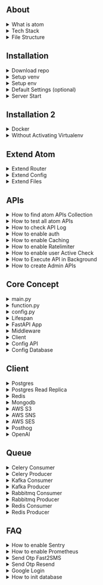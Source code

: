 ## About

<details>
<summary>What is atom</summary>

<br>

- Open-source backend framework to speed up large-scale application development  
- Modular architecture combining functional and procedural styles  
- Pure functions used to minimize side effects and improve testability  
- Built-in support for Postgres, Redis, S3, Kafka, and many other services  
- Production-ready to build APIs, background jobs, and integrations quickly  
- Minimal boilerplate so you don’t have to reinvent the wheel each time  
- Non-opinionated: full flexibility in defining business schema, API structure, and external libraries  
</details>

<details>
<summary>Tech Stack</summary>

<br>

Atom uses a proven tech stack so you can build fast without worrying about stack choices.
- Language: Python  
- Framework: FastAPI (for building async APIs)  
- Database: PostgreSQL (primary relational database)  
- Caching: Redis or Valkey (used for cache, rate limiting, task queues, etc.)  
- Object Storage: S3 (for storing files and media objects)  
- Queue: RabbitMQ or Kafka (for background jobs and async processing)  
- Task Worker: Celery (for background processing)  
- Monitoring: Sentry/Prometheus (for error tracking and performance monitoring)  
</details>

<details>
<summary>File Structure</summary>

<br>

Explanation of key files in the repo:
- `function.py` – Core business logic or utility functions
- `.env` – Config variables used across the app  
- `config.py` – Config variables used across the app  
- `main.py` – FastAPI Server + core APIs 
- `extend.py` – Logic for extneding router
- `router.py` – Samples for extending the APIs  
- `curl.txt` – List of curl requests used for testing  
- `test.sh` – Shell script to execute curl.txt tests  
- `consumer_redis.py` – Redis consumer for pub/sub or queue  
- `consumer_rabbitmq.py` – RabbitMQ consumer  
- `consumer_kafka.py` – Kafka consumer  
- `consumer_celery.py` – Celery worker 
- `requirements.txt` – Python dependencies
- `readme.md` – Project documentation   
- `Dockerfile` – Build and run the project inside Docker  
- `.gitignore` – Files/directories to ignore in git
</details>



















## Installation

<details>
<summary>Download repo</summary>

<br>

```bash
git clone https://github.com/atom36942/atom.git
cd atom
```
</details>

<details>
<summary>Setup venv</summary>

<br>

Mac
```bash
python3 -m venv venv
source venv/bin/activate
pip install -r requirements.txt
```
Windows
```bash
python -m venv venv
venv\Scripts\activate
pip install -r requirements.txt
```
</details>

<details>
<summary>Setup env</summary>

<br>

- Create a `.env` file in the root directory with min 4 keys 
- You can use local or remote URLs for Postgres and Redis
- `config_postgres_url`: primary database (PostgreSQL) connection URL  
- `config_redis_url`: used for caching, rate limiting, background tasks, etc.  
- `config_key_root`: secret key to authenticate root-user APIs - /root/{api}  
- `config_key_jwt`: secret key used for signing and verifying JWT tokens
```env
config_postgres_url=postgresql://atom@127.0.0.1/postgres
config_redis_url=redis://localhost:6379
config_key_root=any random secret key (2n91nIEaJpsqjFUz)
config_key_jwt=any random secret key (2n91nIEaJpsqjFUz)
```
</details>

<details>
<summary>Default Settings (optional)</summary>

<br>

- With below config keys,you can control default settings
- Default values are in main.py config section
- You can add them in `.env` or `config.py` to update default value
- Each key is independent of each other
```bash
config_token_expire_sec=10000                               # token expiry time 
config_token_user_key_list=id,mobile                        # token user keys 
config_is_signup=0/1                                        # enable/disable signup
config_is_otp_verify=0/1                                    # enable/disable otp verify in user profile update
config_batch_object_create=10                               # control batch for object create
config_column_disabled_list=value                           # control which keys non admin users can't update
config_table_allowed_public_create_list=post,comment        # control which table insert is allowed in public
config_table_allowed_public_read_list=users,post            # control which table read is allowed in public
config_batch_log_api=10                                     # control batch insert for api logs
config_cors_origin_list=x,y,z                               # control cors
config_cors_method_list=x,y,z                               # control cors
config_cors_headers_list=x,y,z                              # control cors
config_cors_allow_credentials=False                         # control cors
```
</details>

<details>
<summary>Server Start</summary>

<br>

```bash
python main.py                  # Run directly
uvicorn main:app --reload       # Run with auto-reload (dev)
```
</details>



















## Installation 2

<details>
<summary>Docker</summary>

<br>

```bash
git clone https://github.com/atom36942/atom.git
cd atom
docker build -t atom .
docker run -p 8000:8000 atom
```
</details>

<details>
<summary>Without Activating Virtualenv</summary>

<br>

```bash
git clone https://github.com/atom36942/atom.git       # Clone the repository
cd atom                                               # Navigate into project directory
python3 -m venv venv                                  # Create a virtual environment
./venv/bin/pip install -r requirements.txt            # Install requirements
touch .env                                            # Create .env file
./venv/bin/python main.py                             # Run directly
./venv/bin/uvicorn main:app --reload                  # Start the server with reload
./venv/bin/pip install fastapi                        # Install package (ex FastAPI)
./venv/bin/pip freeze > requirements.txt              # Freeze updated dependencies
./venv/bin/pip install --upgrade fastapi              # Upgrade package (ex FastAPI)
./venv/bin/pip uninstall fastapi                      # Uninstall package (ex FastAPI)
```
</details>
















## Extend Atom

<details>
<summary>Extend Router</summary>

<br>

- Easily extend Atom by adding your API router files in 2 ways
- 1st way - create any `.py` file starting with `router` in the root folder
- 2nd way - place it inside a `router` folder with any `.py` filename
- All custom router files are auto-loaded at startup
- All routes automatically use middleware
- All routes includes middleware by defualt having prebuilt auth,admin check,user active check,ratelimter,background apis,caching,api log
- See `router.py` for sample usage
</details>

<details>
<summary>Extend Config</summary>

<br>

- Easily extend Atom by adding your config in 4 ways
- 1st way - add it in `.env` file
- 2nd way - add it in `config.py` file
- 3rd way - create any `.py` file starting with `config` in the root folder
- 4th way - place it inside a `config/` folder with any `.py` filename
- How to access - Use `config` var dict in your routes
- For ex:
```python
some_value=config.get("xyz")
```
</details>

<details>
<summary>Extend Files</summary>

<br>

- Add extra file logic in `extend_{logic}.py` like function,import,pydantic,etc
- Add all extend files in `extend_master.py`
- This is an opinionated approach to structure code
- import `extend_master.py` in your routes
```python
from extend import *
from extend_master import *
```
</details>


















## APIs

<details>
<summary>How to find atom APIs Collection</summary>

<br>

- All atom APIs are defined in main.py
- All atom APIs are listed in `curl.txt` as ready-to-run `curl` commands  
- You can copy-paste any of these directly into Postman (use "Raw Text" option)  
- Any curl starting with `0` is skipped during automated testing with `test.sh`
- Major section - index,root,auth,my,public,private,admin,router
</details>

<details>
<summary>How to test all atom APIs</summary>

<br>

- You can use the `test.sh` script to run a batch of API tests.
- It reads all curl commands from `curl.txt`
- Executes them one by one as a quick integration test
- To disable a specific curl command, prefix the curl command with `0` in `curl.txt`
- Testing Summary (API,Status Code,Response Time (ms)) will be saved to `curl.csv` in the root folder
- How to run script:
```bash
./test.sh
```
</details>

<details>
<summary>How to check API Log</summary>

<br>

- Prebuilt api logs in `log_api` table in database
- Logging is done asynchronously
</details>

<details>
<summary>How to enable auth</summary>

<br>

- Add below key in `config_api` dict in `config.py` for your api:
```bash
"is_token":0
```
- Decoded user info is injected into `request.state.user` for downstream access.
```bash
request.state.user.get("id")
request.state.user.get("is_active")
request.state.user.get("mobile")
```
</details>

<details>
<summary>How to enable Caching</summary>

<br>

- Add below key in `config_api` dict in `config.py` for your api using two options:
```bash
"cache_sec":["inmemory",60]
"cache_sec":["redis",60]
```
</details>

<details>
<summary>How to enable Ratelimiter</summary>

<br>

- Add the following key to your `.env` file
- Default is `config_redis_url`
```bash
config_redis_url_ratelimiter=redis://localhost:6379
```
- Add below key in `config_api` dict in `config.py` for your api:
```bash
"ratelimiter_times_sec":[1,3]
```
</details>

<details>
<summary>How to enable user Active Check</summary>

<br>

- Add below key in `config_api` dict in `config.py` for your api:
```bash
"is_active_check":1
```
</details>

<details>
<summary>How to Execute API in Background</summary>

<br>

- Send below key in query params:
```python
is_background=1
```
- Check the `curl.txt` file for examples
- Immediately returns a success response while processing continues in the background.
</details>

<details>
<summary>How to create Admin APIs</summary>

<br>

- Add `/admin` in the route path to mark it as an admin API  
- Check the `curl.txt` file for examples
- `/admin` APIs are meant for routes that should be restricted to limited users.  
- Access control is check by middleware using token
- Assign a unique ID in the `config_api` in `config.py`:
```bash
"id":3
```
- Only users whose `api_access` column in the database contains that API ID will be allowed to access it  
- Example to give user_id=1 access to admin APIs with IDs 1,2,3
```sql
update users set api_access='1,2,3' where id=1;
```
- To revoke access, update `api_access` column and refresh token 
</details>
















## Core Concept

<details>
<summary>main.py</summary>

<br>

- File `main.py` is the core file in the repo
- Contains all important logic
- Major section - function,config,lifespan,app,middleware,api,server start
</details>

<details>
<summary>function.py</summary>

<br>

- File `function.py` contains all pure functions used anywhere in the repo
- Each function can be used anywhere without any side-effects
</details>

<details>
<summary>config.py</summary>

<br>

- File `config.py` contains all extra configs
- You can define any config with any datatypes
- You can use with config var in your routes
</details>

<details>
<summary>Lifespan</summary>

<br>

- FastAPI backend startup and shutdown logic is handled via the lifespan function in `main.py`
- Initializes service clients if config is present:Postgres,Redis,MongoDB,Kafka,RabbitMQ,Celery,AWS (S3/SNS/SES),OpenAI,PostHog etc
- Reads and caches Postgres schema, `users.api_access`, and `users.is_active` if columns exist.
- Injects all `config_`, `client_`, and `cache_` variables into `app.state`.
- Cleans up all clients on shutdown (disconnect/close/flush).
- All startup exceptions are logged via `traceback`.
</details>

<details>
<summary>FastAPI App</summary>

<br>

- FastAPI App is setup in the `main.py` app section.
- Lifespan events are added
- Adds CORS as per the config
- Routers auto-loaded
- Sentry is enabled if `config_sentry_dsn` is set.
- Prometheus is added if `config_is_prometheus` is 1.
</details>

<details>
<summary>Middleware</summary>

<br>

- Handles token validation and injects user into `request.state.user`
- Applies admin access control for apis containing `admin/`.
- Checks if user is active when `is_active_check` is set in `config_api`.
- Enforces rate limiting if `ratelimiter_times_sec` is set for the API.
- Runs API in background if `is_background=1` is present in query params.
- Serves cached response if `cache_sec` is set.
- Captures and logs exceptions; sends to Sentry if configured.
- Logs API calls to `log_api` table if schema has logging enabled.
</details>

<details>
<summary>Client</summary>

<br>

- All clients are initialized once during app startup using the FastAPI lifespan event in `main.py`
- You can access these clients in your custom routes via `request.app.state.{client_name}`
- Available client list (check `main.py` lifespan section)
- Ex:
```python
request.app.state.client_postgres
```
</details>

<details>
<summary>Config API</summary>

<br>

- Prebuilt `config_api` dict in config.py to control - admin check,auth check,active check,cache,ratelimiter
- You can also add your api in the same dict
- For ex:
```python
"/test":{
"id":7,
"is_token":0,
"is_active_check":1,
"cache_sec":["inmemory",60],
"ratelimiter_times_sec":[1,1]
}
```
- id - unique api id used in admin apis check
- is_token - 0/1 - to enable auth
- is_active_check - 0/1 - to enable user active check
- cache_sec - to cache api with inmemory/redis option
- ratelimiter_times_sec - to ratelimit api
</details>

<details>
<summary>Config Database</summary>

<br>

- Prebuilt `config_postgres_schema` dict is defined in `config.py` to initialize PostgreSQL schema.
- It has two keys: `table` and `query`.
- `table` contains table definitions.
- `query` contains extra SQL queries to run.
- You can add your own table and query to it.
- Understanding columns with different possibility for `title` column as an ex:
```python
"title-text-0-0"
"title-text-0-btree"
"title-text-1-btree,gin"
```
- `title` = column name
- `text` = column datatype
- `0` or `1` = column can be be null or not. if 0, it can be null else 1 which will force not null constraint
- `0` or `btree` or `btree,gin`  = index on that column. if 0, no index. it can be multiple also with comma separated values
</details>



















## Client

<details>
<summary>Postgres</summary>

<br>

- Atom has prebuilt postgres connection using two package Databases/Asyncpg
- Databases - https://github.com/encode/databases
- Asyncpg - https://github.com/MagicStack/asyncpg
- How to access client in your routes: to execute any raw sql in your router
- It is used for primary database
- Add the following key to your `.env` file
```bash
config_postgres_url=postgresql://atom@127.0.0.1/postgres
```
- How to access client in your routes:
```python
request.app.state.client_postgres 
request.app.state.client_postgres_asyncpg
request.app.state.client_postgres_asyncpg_pool
 ```
- Search client name in `main.py` or `function.py` for understaning usage
</details>

<details>
<summary>Postgres Read Replica</summary>

<br>

- Prebuilt Postgres read replica config is available.
- docs - https://github.com/encode/databases
- It is used for reducing load in primary database for read queries
- Add the following key to your `.env` file
```bash
config_postgres_url_read=postgresql://atom@127.0.0.1/postgres
```
- How to access client in your routes:
```bash
request.app.state.client_postgres_read 
 ```
- Search client name in `main.py` or `function.py` for understaning usage
</details>

<details>
<summary>Redis</summary>

<br>

- Prebuilt Redis connection
- Docs - https://redis.readthedocs.io/en/stable/examples/asyncio_examples.html
- It is used for cache data
- Add the following key to your `.env` file
```bash
config_redis_url=redis://localhost:6379
```
- How to access client in your routes:
```bash
request.app.state.client_redis 
 ```
- Search client name in `main.py` or `function.py` for understaning usage
</details>

<details>
<summary>Mongodb</summary>

<br>

- Prebuilt Mongodb connection
- Docs - https://motor.readthedocs.io/en/stable
- It is used for secondary database
- Add the following key to your `.env` file
```bash
config_mongodb_url=mongodb://localhost:27017
```
- How to access client in your routes:
```bash
request.app.state.client_mongodb 
 ```
- Search client name in `main.py` or `function.py` for understaning usage
</details>

<details>
<summary>AWS S3</summary>

<br>

- Prebuilt AWS S3 connection
- Docs - https://boto3.amazonaws.com
- It is used for object storage
- Add the following key to your `.env` file
```bash
config_aws_access_key_id=value
config_aws_secret_access_key=value
config_s3_region_name=value
```
- How to access client in your routes:
```bash
request.app.state.client_s3 
request.app.state.client_s3_resource 
 ```
- Search client name in `main.py` or `function.py` for understaning usage
</details>

<details>
<summary>AWS SNS</summary>

<br>

- Prebuilt AWS SNS connection
- Docs - https://boto3.amazonaws.com
- It is used for sending otps
- Add the following key to your `.env` file
```bash
config_aws_access_key_id=value
config_aws_secret_access_key=value
config_sns_region_name=value
```
- How to access client in your routes:
```bash
request.app.state.client_sns 
 ```
- Search client name in `main.py` or `function.py` for understaning usage
</details>

<details>
<summary>AWS SES</summary>

<br>

- Prebuilt AWS SES connection
- Docs - https://boto3.amazonaws.com
- It is used for sending emails
- Add the following key to your `.env` file
```bash
config_aws_access_key_id=value
config_aws_secret_access_key=value
config_ses_region_name=value
```
- How to access client in your routes:
```bash
request.app.state.client_ses 
 ```
- Search client name in `main.py` or `function.py` for understaning usage
</details>

<details>
<summary>Posthog</summary>

<br>

- Prebuilt Posthog connection
- Docs - https://posthog.com/docs/libraries/python
- It is used for sending events
- Add the following key to your `.env` file
```bash
config_posthog_project_host=value
config_posthog_project_key=value
```
- How to access client in your routes:
```bash
request.app.state.client_posthog 
 ```
- Search client name in `main.py` or `function.py` for understaning usage
</details>

<details>
<summary>OpenAI</summary>

<br>

- Prebuilt OpenAI connection
- Docs - https://github.com/openai/openai-python
- It is used for llm oeprations
- Add the following key to your `.env` file
```bash
config_openai_key=value
```
- How to access client in your routes:
```bash
request.app.state.client_openai 
 ```
- Search client name in `main.py` or `function.py` for understaning usage
</details>


















## Queue

<details>
<summary>Celery Consumer</summary>

<br>

- Prebuilt Consumer in `consumer_celery.py`
- Docs - https://github.com/celery/celery
- You can add more functions in consumer to processs
- Add the following key to your `.env` file
```bash
config_celery_broker_url=redis://localhost:6379
config_postgres_url=postgresql://atom@127.0.0.1/postgres
```
- How to run file:
```bash
celery -A consumer_celery worker --loglevel=info                # Run with activated virtualenv
./venv/bin/celery -A consumer_celery worker --loglevel=info     # Run without activating virtualenv
```
</details>

<details>
<summary>Celery Producer</summary>

<br>

- Prebuilt Producer connection
- - You can use any function which is handled in Consumer to add it in queue
- Add the following key to your `.env` file
```bash
config_celery_broker_url=redis://localhost:6379
```
- How to access client in your routes:
```bash
request.app.state.client_celery_producer 
 ```
- Search client name in `main.py` or `function.py` for understaning usage
</details>

<details>
<summary>Kafka Consumer</summary>

<br>

- Prebuilt Consumer in `consumer_kafka.py`
- Docs - https://github.com/aio-libs/aiokafka
- You can add more functions in consumer to processs
- You can add more groups and channels
- Start Kafka server locally or remotely with SASL/PLAIN
- Add the following key to your `.env` file
```bash
config_kafka_url=value
config_kafka_username=value
config_kafka_password=value
config_postgres_url=postgresql://atom@127.0.0.1/postgres
```
- How to run file:
```bash
python consumer_kafka.py                # Run with activated virtualenv
./venv/bin/python consumer_kafka.py     # Run without activating virtualenv
```
</details>

<details>
<summary>Kafka Producer</summary>

<br>

- Prebuilt Producer connection
- - You can use any function which is handled in Consumer to add it in queue
- Add the following key to your `.env` file
```bash
config_kafka_url=value
config_kafka_username=value
config_kafka_password=value
```
- How to access client in your routes:
```bash
request.app.state.client_kafka_producer 
 ```
- Search client name in `main.py` or `function.py` for understaning usage
</details>

<details>
<summary>Rabbitmq Consumer</summary>

<br>

- Prebuilt Consumer in `consumer_rabbitmq.py`
- Docs - https://github.com/mosquito/aio-pika
- You can add more functions in consumer to processs
- You can add more channels
- Add the following key to your `.env` file
```bash
config_rabbitmq_url=amqp://guest:guest@localhost:5672
config_postgres_url=postgresql://atom@127.0.0.1/postgres
```
- How to run file:
```bash
python consumer_rabbitmq.py                # Run with activated virtualenv
./venv/bin/python consumer_rabbitmq.py     # Run without activating virtualenv
```
</details>

<details>
<summary>Rabbitmq Producer</summary>

<br>

- Prebuilt Producer connection
- You can use any function which is handled in Consumer to add it in queue
- Add the following key to your `.env` file
```bash
config_rabbitmq_url=amqp://guest:guest@localhost:5672
```
- How to access client in your routes:
```bash
request.app.state.client_rabbitmq_producer 
 ```
- Search client name in `main.py` or `function.py` for understaning usage
</details>

<details>
<summary>Redis Consumer</summary>

<br>

- Prebuilt Consumer in `consumer_redis.py`
- Docs - https://redis.readthedocs.io/en/stable/examples/asyncio_examples.html
- You can add more functions in consumer to processs
- You can add more channels
- Add the following key to your `.env` file
```bash
config_redis_pubsub_url=redis://localhost:6379
config_postgres_url=postgresql://atom@127.0.0.1/postgres
```
- How to run file:
```bash
python consumer_redis.py                # Run with activated virtualenv
./venv/bin/python consumer_redis.py     # Run without activating virtualenv
```
</details>

<details>
<summary>Redis Producer</summary>

<br>

- Prebuilt Producer connection
- You can use any function which is handled in Consumer to add it in queue
- Add the following key to your `.env` file
```bash
config_redis_pubsub_url=redis://localhost:6379
```
- How to access client in your routes:
```bash
request.app.state.client_redis_producer 
 ```
- Search client name in `main.py` or `function.py` for understaning usage
</details>
















## FAQ

<details>
<summary>How to enable Sentry</summary>

<br>

- Add the following key to your `.env` file
```bash
config_sentry_dsn=value
```
</details>

<details>
<summary>How to enable Prometheus</summary>

<br>

- Add the following key to your `.env` file 
```bash
config_is_prometheus=1
```
</details>

<details>
<summary>Send Otp Fast2SMS</summary>

<br>

- Docs - https://www.fast2sms.com/docs
- Add the following key to your `.env` file
```bash
config_fast2sms_url=value
config_fast2sms_key=value
```
- check api in the public section of file `curl.txt`
</details>

<details>
<summary>Send Otp Resend</summary>

<br>

- Docs - https://resend.com/docs/api-reference
- Add the following key to your `.env` file
```bash
config_resend_url=value
config_resend_key=value
```
- check api in the public section of file `curl.txt`
</details>

<details>
<summary>Google Login</summary>

<br>

- Add the following key to your `.env` file
```bash
config_google_login_client_id=value
```
- check api in the auth section of file `curl.txt`
</details>

<details>
<summary>How to init database</summary>

<br>

- Extend config_postgres_schema as per your needs.
- Keep base table/queries as it is
- check api in the auth section of file `curl.txt`
```python
config_postgres_schema={
"table":{
"test":[
"created_at-timestamptz-0-brin",
"updated_at-timestamptz-0-0",
"created_by_id-bigint-0-0",
"updated_by_id-bigint-0-0",
"is_active-smallint-0-btree",
"is_verified-smallint-0-btree",
"is_deleted-smallint-0-btree",
"is_protected-smallint-0-btree",
"type-bigint-0-btree",
"title-text-0-btree,gin",
"description-text-0-0",
"file_url-text-0-0",
"link_url-text-0-0",
"tag-text-0-0",
"rating-numeric(10,3)-0-0",
"remark-text-0-btree,gin",
"location-geography(POINT)-0-gist",
"metadata-jsonb-0-gin"
],
"users":[
"created_at-timestamptz-0-brin",
"updated_at-timestamptz-0-0",
"created_by_id-bigint-0-0",
"updated_by_id-bigint-0-0",
"is_active-smallint-0-btree",
"is_verified-smallint-0-btree",
"is_deleted-smallint-0-btree",
"is_protected-smallint-0-btree",
"type-bigint-1-btree",
"username-text-0-btree",
"password-text-0-btree",
"google_id-text-0-btree",
"google_data-jsonb-0-0",
"email-text-0-btree",
"mobile-text-0-btree",
"api_access-text-0-0",
"last_active_at-timestamptz-0-0",
"username_bigint-bigint-0-btree",
"password_bigint-bigint-0-btree"
],
"otp":[
"created_at-timestamptz-0-brin",
"otp-integer-1-0",
"email-text-0-btree",
"mobile-text-0-btree"
],
"log_password":[
"created_at-timestamptz-0-0",
"user_id-bigint-0-0",
"password-text-0-0"
],
"message":[
"created_at-timestamptz-0-brin",
"updated_at-timestamptz-0-0",
"created_by_id-bigint-1-btree",
"updated_by_id-bigint-0-0",
"is_deleted-smallint-0-btree",
"user_id-bigint-1-btree",
"description-text-1-0",
"is_read-smallint-0-btree"
],
"report_user":[
"created_at-timestamptz-0-0",
"created_by_id-bigint-1-btree",
"user_id-bigint-1-btree"
],
"log_api":[
"created_at-timestamptz-0-0",
"created_by_id-bigint-0-0",
"type-bigint-0-btree",
"ip_address-text-0-0",
"api-text-0-btree,gin",
"method-text-0-0",
"query_param-text-0-0",
"status_code-smallint-0-0",
"response_time_ms-numeric(1000,3)-0-0",
"description-text-0-0"
],
},
"query":{
"users_disable_bulk_delete":"create or replace trigger trigger_delete_disable_bulk_users after delete on users referencing old table as deleted_rows for each statement execute procedure function_delete_disable_bulk(1);",
"users_check_username":"alter table users add constraint constraint_check_users_username check (username = lower(username) and username not like '% %' and trim(username) = username);",
"users_unique_1":"alter table users add constraint constraint_unique_users_type_username unique (type,username);",
"users_unique_2":"alter table users add constraint constraint_unique_users_type_email unique (type,email);",
"users_unique_3":"alter table users add constraint constraint_unique_users_type_mobile unique (type,mobile);",
"users_unique_4":"alter table users add constraint constraint_unique_users_type_google_id unique (type,google_id);",
"users_unique_5":"alter table report_user add constraint constraint_unique_report_user unique (created_by_id,user_id);",
"users_unique_6":"alter table users add constraint constraint_unique_users_type_username_bigint unique (type,username_bigint);",
}
}
```
</details>


